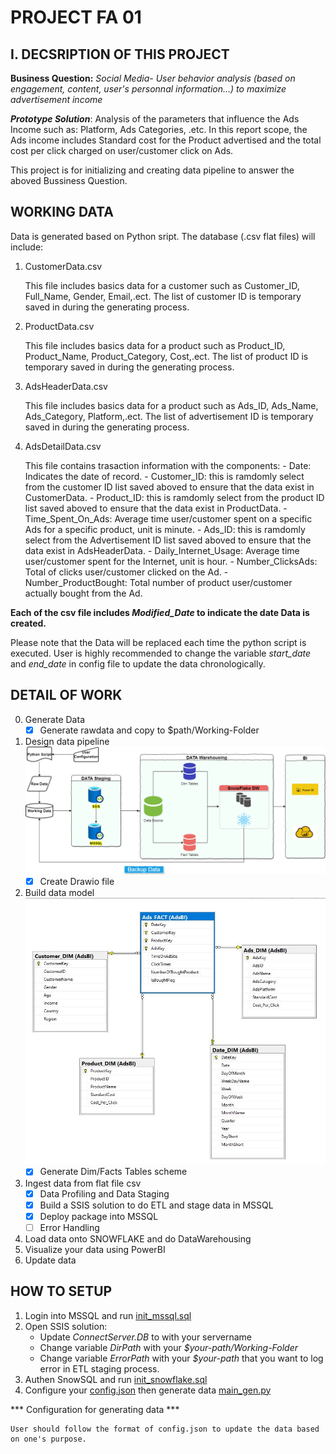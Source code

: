 # PROJECT FA 01 

## I. DECSRIPTION OF THIS PROJECT

**Business Question:** 
*Social Media- User behavior analysis (based on engagement, content, user's personnal information…) to maximize advertisement income*

***Prototype Solution***: Analysis of the parameters that influence the Ads Income such as: Platform, Ads Categories, .etc. In this report scope, the Ads income includes Standard cost for the Product advertised and the total cost per click charged on user/customer click on Ads.

This project is for initializing and creating data pipeline to answer the aboved Bussiness Question.

## WORKING DATA

Data is generated based on Python sript. The database (.csv flat files) will include:

1. CustomerData.csv

    This file includes basics data for a customer such as Customer_ID, Full_Name, Gender, Email,.ect. The list of customer ID is temporary saved in during the generating process.

2. ProductData.csv

    This file includes basics data for a product such as Product_ID, Product_Name, Product_Category, Cost,.ect. The list of product ID is temporary saved in during the generating process.

3. AdsHeaderData.csv

    This file includes basics data for a product such as Ads_ID, Ads_Name, Ads_Category, Platform,.ect. The list of advertisement ID is temporary saved in during the generating process.

4. AdsDetailData.csv

    This file contains trasaction information with the components:
        - Date: Indicates the date of record.
        - Customer_ID: this is ramdomly select from the customer ID list saved aboved to ensure that the data exist in      CustomerData.
        - Product_ID: this is ramdomly select from the product ID list saved aboved to ensure that the data exist in        ProductData.
        - Time_Spent_On_Ads: Average time user/customer spent on a specific Ads for a specific product, unit is minute.
        - Ads_ID: this is ramdomly select from the Advertisement ID list saved aboved to ensure that the data exist in      AdsHeaderData.
        - Daily_Internet_Usage: Average time user/customer spent for the Internet, unit is hour.
        - Number_ClicksAds: Total of clicks user/customer clicked on the Ad.
        - Number_ProductBought: Total number of product user/customer actually bought from the Ad.

**Each of the csv file includes *Modified_Date* to indicate the date Data is created.**

Please note that the Data will be replaced each time the python script is executed. User is highly recommended to change the variable *start_date* and *end_date* in config file to update the data chronologically.

## DETAIL OF WORK

0. Generate Data
    - [x] Generate rawdata and copy to $path/Working-Folder
1. Design data pipeline ![ProjectDesign](./docs/Project_Design.png)
    - [x] Create Drawio file
2. Build data model ![DataModel](./docs/data_model_SQL.png)
    - [x] Generate Dim/Facts Tables scheme
3. Ingest data from flat file csv
    - [x] Data Profiling and Data Staging 
    - [x] Build a SSIS solution to do ETL and stage data in MSSQL
    - [x] Deploy package into MSSQL 
    - [ ] Error Handling   
4. Load data onto SNOWFLAKE and do DataWarehousing
5. Visualize your data using PowerBI
6. Update data 

## HOW TO SETUP
1. Login into MSSQL and run [init_mssql.sql](./src/mssql/init_mssql.sql)
2. Open SSIS solution:
    - Update *ConnectServer.DB* to with your servername
    - Change variable *DirPath* with your *$your-path/Working-Folder*
    - Change variable *ErrorPath* with your *$your-path* that you want to log error in ETL staging process.
3. Authen SnowSQL and run [init_snowflake.sql](./src/snowflake/init_snowfalke.sql)
4. Configure your [config.json](./resources/python_source/config.json) then generate data [main_gen.py](./resources/python_source/main_gen.py)

*** Configuration for generating data ***

    User should follow the format of config.json to update the data based on one's purpose.
